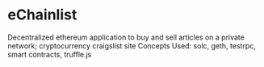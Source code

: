 # eChainlist
Decentralized ethereum application to buy and sell articles on a private network; cryptocurrency craigslist site
Concepts Used: solc, geth, testrpc, smart contracts, truffle.js
